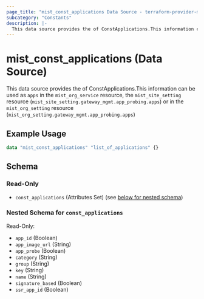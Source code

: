 ```yaml
---
page_title: "mist_const_applications Data Source - terraform-provider-mist"
subcategory: "Constants"
description: |-
  This data source provides the of ConstApplications.This information can be used as apps in the mist_org_service resource, the mist_site_setting resource (mist_site_setting.gateway_mgmt.app_probing.apps) or in the mist_org_setting resource (mist_org_setting.gateway_mgmt.app_probing.apps)
---
```


# mist_const_applications (Data Source)

This data source provides the of ConstApplications.This information can be used as `apps` in the `mist_org_service` resource, the `mist_site_setting` resource (`mist_site_setting.gateway_mgmt.app_probing.apps`) or in the `mist_org_setting` resource (`mist_org_setting.gateway_mgmt.app_probing.apps`)


## Example Usage

```terraform
data "mist_const_applications" "list_of_applications" {}
```

<!-- schema generated by tfplugindocs -->
## Schema

### Read-Only

- `const_applications` (Attributes Set) (see [below for nested schema](#nestedatt--const_applications))

<a id="nestedatt--const_applications"></a>
### Nested Schema for `const_applications`

Read-Only:

- `app_id` (Boolean)
- `app_image_url` (String)
- `app_probe` (Boolean)
- `category` (String)
- `group` (String)
- `key` (String)
- `name` (String)
- `signature_based` (Boolean)
- `ssr_app_id` (Boolean)